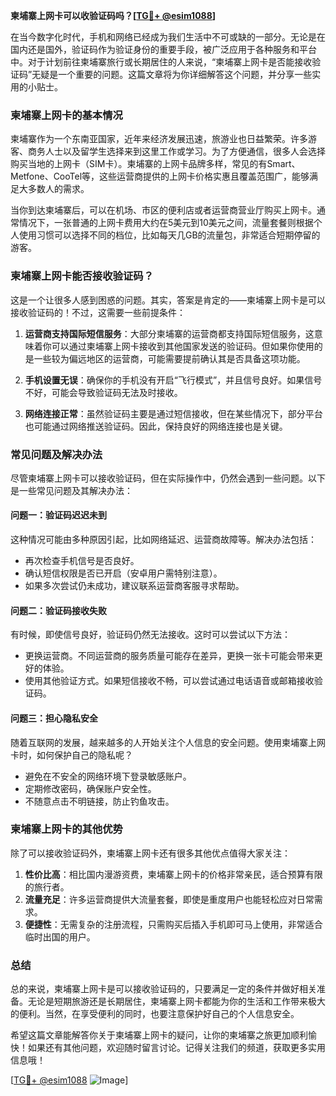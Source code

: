**柬埔寨上网卡可以收验证码吗？[[TG💪+ @esim1088](https://t.me/s/esim1088)]**

在当今数字化时代，手机和网络已经成为我们生活中不可或缺的一部分。无论是在国内还是国外，验证码作为验证身份的重要手段，被广泛应用于各种服务和平台中。对于计划前往柬埔寨旅行或长期居住的人来说，“柬埔寨上网卡是否能接收验证码”无疑是一个重要的问题。这篇文章将为你详细解答这个问题，并分享一些实用的小贴士。

### **柬埔寨上网卡的基本情况**

柬埔寨作为一个东南亚国家，近年来经济发展迅速，旅游业也日益繁荣。许多游客、商务人士以及留学生选择来到这里工作或学习。为了方便通信，很多人会选择购买当地的上网卡（SIM卡）。柬埔寨的上网卡品牌多样，常见的有Smart、Metfone、CooTel等，这些运营商提供的上网卡价格实惠且覆盖范围广，能够满足大多数人的需求。

当你到达柬埔寨后，可以在机场、市区的便利店或者运营商营业厅购买上网卡。通常情况下，一张普通的上网卡费用大约在5美元到10美元之间，流量套餐则根据个人使用习惯可以选择不同的档位，比如每天几GB的流量包，非常适合短期停留的游客。

### **柬埔寨上网卡能否接收验证码？**

这是一个让很多人感到困惑的问题。其实，答案是肯定的——柬埔寨上网卡是可以接收验证码的！不过，这需要一些前提条件：

1. **运营商支持国际短信服务**：大部分柬埔寨的运营商都支持国际短信服务，这意味着你可以通过柬埔寨上网卡接收到其他国家发送的验证码。但如果你使用的是一些较为偏远地区的运营商，可能需要提前确认其是否具备这项功能。
   
2. **手机设置无误**：确保你的手机没有开启“飞行模式”，并且信号良好。如果信号不好，可能会导致验证码无法及时接收。

3. **网络连接正常**：虽然验证码主要是通过短信接收，但在某些情况下，部分平台也可能通过网络推送验证码。因此，保持良好的网络连接也是关键。

### **常见问题及解决办法**

尽管柬埔寨上网卡可以接收验证码，但在实际操作中，仍然会遇到一些问题。以下是一些常见问题及其解决办法：

#### **问题一：验证码迟迟未到**

这种情况可能由多种原因引起，比如网络延迟、运营商故障等。解决办法包括：
- 再次检查手机信号是否良好。
- 确认短信权限是否已开启（安卓用户需特别注意）。
- 如果多次尝试仍未成功，建议联系运营商客服寻求帮助。

#### **问题二：验证码接收失败**

有时候，即使信号良好，验证码仍然无法接收。这时可以尝试以下方法：
- 更换运营商。不同运营商的服务质量可能存在差异，更换一张卡可能会带来更好的体验。
- 使用其他验证方式。如果短信接收不畅，可以尝试通过电话语音或邮箱接收验证码。

#### **问题三：担心隐私安全**

随着互联网的发展，越来越多的人开始关注个人信息的安全问题。使用柬埔寨上网卡时，如何保护自己的隐私呢？
- 避免在不安全的网络环境下登录敏感账户。
- 定期修改密码，确保账户安全性。
- 不随意点击不明链接，防止钓鱼攻击。

### **柬埔寨上网卡的其他优势**

除了可以接收验证码外，柬埔寨上网卡还有很多其他优点值得大家关注：

1. **性价比高**：相比国内漫游资费，柬埔寨上网卡的价格非常亲民，适合预算有限的旅行者。
2. **流量充足**：许多运营商提供大流量套餐，即使是重度用户也能轻松应对日常需求。
3. **便捷性**：无需复杂的注册流程，只需购买后插入手机即可马上使用，非常适合临时出国的用户。

### **总结**

总的来说，柬埔寨上网卡是可以接收验证码的，只要满足一定的条件并做好相关准备。无论是短期旅游还是长期居住，柬埔寨上网卡都能为你的生活和工作带来极大的便利。当然，在享受便利的同时，也要注意保护好自己的个人信息安全。

希望这篇文章能解答你关于柬埔寨上网卡的疑问，让你的柬埔寨之旅更加顺利愉快！如果还有其他问题，欢迎随时留言讨论。记得关注我们的频道，获取更多实用信息哦！

[[TG💪+ @esim1088](https://t.me/s/esim1088) ![Image](https://i.postimg.cc/4NQfJmqS/Snipaste-2025-05-13-00-14-12.png)]
